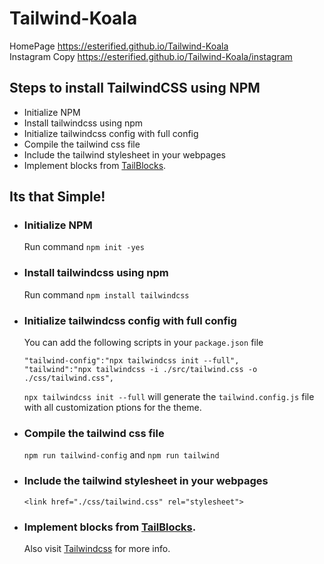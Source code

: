 # Tailwind-Koala
HomePage https://esterified.github.io/Tailwind-Koala <br/>
Instagram Copy https://esterified.github.io/Tailwind-Koala/instagram
## Steps to install TailwindCSS using NPM
- Initialize NPM
- Install tailwindcss using npm
- Initialize tailwindcss config with full config
- Compile the tailwind css file
- Include the tailwind stylesheet in your webpages
- Implement blocks from [TailBlocks](https://tailblocks.cc/).

## Its that Simple!

- ### Initialize NPM
  Run command `npm init -yes`

- ### Install tailwindcss using npm
  Run command `npm install tailwindcss`

- ### Initialize tailwindcss config with full config
  You can add the following scripts in your `package.json` file
  ```@json
  "tailwind-config":"npx tailwindcss init --full",
  "tailwind":"npx tailwindcss -i ./src/tailwind.css -o ./css/tailwind.css",
  ```
  `npx tailwindcss init --full` will generate the `tailwind.config.js` file with all customization ptions for the theme.
- ### Compile the tailwind css file
  `npm run tailwind-config` and
  `npm run tailwind`
- ### Include the tailwind stylesheet in your webpages
  ```@html
  <link href="./css/tailwind.css" rel="stylesheet">
  ```
- ### Implement blocks from [TailBlocks](https://tailblocks.cc/).
  Also visit [Tailwindcss](https://tailwindcss.com/docs/) for more info. 
